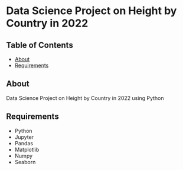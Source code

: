 # Data Science Project on Height by Country in 2022

## Table of Contents

- [About](#about)
- [Requirements](#requirements)

## About <a name = "about"></a>

Data Science Project on Height by Country in 2022 using Python

## Requirements <a name = "requirements"></a>

- Python
- Jupyter
- Pandas
- Matplotlib
- Numpy
- Seaborn